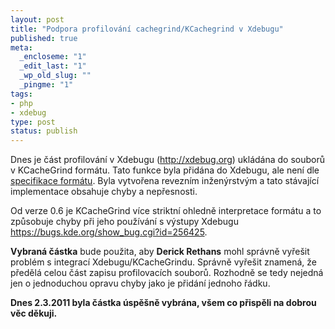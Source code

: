 ```yaml
--- 
layout: post
title: "Podpora profilování cachegrind/KCachegrind v Xdebugu"
published: true
meta: 
  _encloseme: "1"
  _edit_last: "1"
  _wp_old_slug: ""
  _pingme: "1"
tags: 
- php
- xdebug
type: post
status: publish
---
```

Dnes je část profilování v Xdebugu (<a title="Xdebug je open-source nástroj na ladění PHP. " href="http://xdebug.org">http://xdebug.org</a>) ukládána do souborů v KCacheGrind formátu. Tato funkce byla přidána do Xdebugu, ale není dle <a href="http://kcachegrind.sourceforge.net/html/CallgrindFormat.html">specifikace formátu</a>. Byla vytvořena revezním inženýrstvým a tato stávající implementace obsahuje chyby a nepřesnosti.

Od verze 0.6 je KCacheGrind více striktní ohledně interpretace formátu a to způsobuje chyby při jeho používání s výstupy Xdebugu  <a href="https://bugs.kde.org/show_bug.cgi?id=256425">https://bugs.kde.org/show_bug.cgi?id=256425</a>.

<strong>Vybraná částka</strong> bude použita, aby <strong>Derick Rethans</strong> mohl správně vyřešit problém s integrací Xdebugu/KCacheGrindu. Správně vyřešit znamená, že předělá celou část zapisu profilovacích souborů. Rozhodně se tedy nejedná jen o jednoduchou opravu chyby jako je přidání jednoho řádku.

<strong>Dnes 2.3.2011 byla částka úspěšně vybrána, všem co přispěli na dobrou věc děkuji.</strong>
